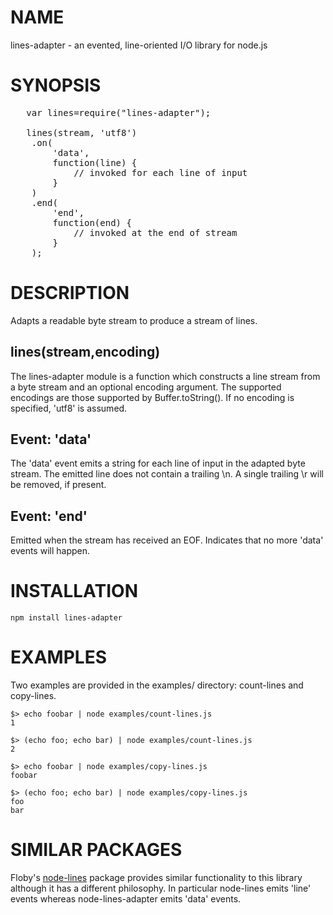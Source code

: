 NAME
====
lines-adapter - an evented, line-oriented I/O library for node.js

SYNOPSIS
========
<pre>
   var lines=require("lines-adapter");

   lines(stream, 'utf8')
    .on(
        'data',
        function(line) {
            // invoked for each line of input
        }
    )
    .end(
        'end',
        function(end) {
            // invoked at the end of stream
        }
    );
</pre>

DESCRIPTION
===========
Adapts a readable byte stream to produce a stream of lines.

lines(stream,encoding)
----------------------
The lines-adapter module is a function which constructs a line stream from a byte stream and an optional
encoding argument. The supported encodings are those supported by Buffer.toString(). If no encoding is 
specified, 'utf8' is assumed.

Event: 'data'
-------------
The 'data' event emits a string for each line of input in the adapted byte stream. The emitted
line does not contain a trailing \\n. A single trailing \\r will be removed, if present.

Event: 'end'
------------
Emitted when the stream has received an EOF. Indicates that no more 'data' events will happen.

INSTALLATION
============

	npm install lines-adapter

EXAMPLES
========
Two examples are provided in the examples/ directory: count-lines and copy-lines.

    $> echo foobar | node examples/count-lines.js
    1

    $> (echo foo; echo bar) | node examples/count-lines.js
    2

    $> echo foobar | node examples/copy-lines.js
    foobar

    $> (echo foo; echo bar) | node examples/copy-lines.js
    foo
    bar

SIMILAR PACKAGES
================
Floby's [node-lines](https://github.com/Floby/node-lines) package provides similar functionality to this
library although it has a different philosophy. In particular node-lines emits 'line' events whereas 
node-lines-adapter emits 'data' events.



